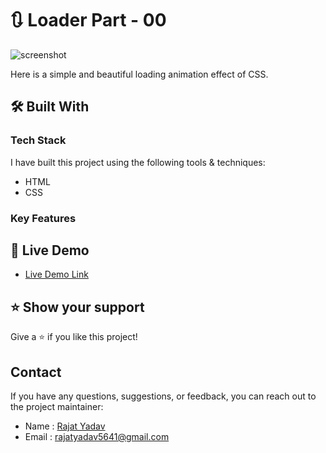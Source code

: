 # 🔃 Loader Part - 00 <a name="about-project"></a>

![screenshot]()

<p>Here is a simple and beautiful loading animation effect of CSS.</p> 

## 🛠 Built With 

### Tech Stack 

I have built this project using the following tools & techniques:

- HTML
- CSS

### Key Features 


## 🚀 Live Demo 

- [Live Demo Link](https://css-loaders-part03-yr.netlify.app/)


## ⭐️ Show your support 

Give a ⭐️ if you like this project!

## Contact

If you have any questions, suggestions, or feedback, you can reach out to the project maintainer:

- Name : [Rajat Yadav](https://https://www.linkedin.com/in/rajat-y-089238265/)
- Email : [rajatyadav5641@gmail.com](mailto:rajatyadav5641@gmail.com)
